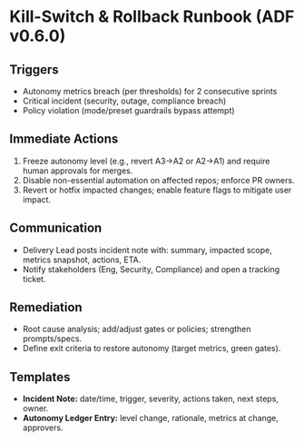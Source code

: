 # Kill-Switch & Rollback Runbook (ADF v0.6.0)

## Triggers
- Autonomy metrics breach (per thresholds) for 2 consecutive sprints
- Critical incident (security, outage, compliance breach)
- Policy violation (mode/preset guardrails bypass attempt)

## Immediate Actions
1. Freeze autonomy level (e.g., revert A3→A2 or A2→A1) and require human approvals for merges.
2. Disable non-essential automation on affected repos; enforce PR owners.
3. Revert or hotfix impacted changes; enable feature flags to mitigate user impact.

## Communication
- Delivery Lead posts incident note with: summary, impacted scope, metrics snapshot, actions, ETA.
- Notify stakeholders (Eng, Security, Compliance) and open a tracking ticket.

## Remediation
- Root cause analysis; add/adjust gates or policies; strengthen prompts/specs.
- Define exit criteria to restore autonomy (target metrics, green gates).

## Templates
- **Incident Note:** date/time, trigger, severity, actions taken, next steps, owner.
- **Autonomy Ledger Entry:** level change, rationale, metrics at change, approvers.
